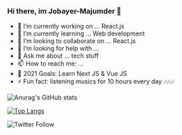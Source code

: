 ### Hi there, im Jobayer-Majumder 👋 


- 🔭 I’m currently working on ... React.js
- 🌱 I’m currently learning ... Web development
- 👯 I’m looking to collaborate on ... React.js
- 🤔 I’m looking for help with ... 
- 💬 Ask me about ... tech stuff
- 📫 How to reach me: ...
- 🥅 2021 Goals: Learn Next JS & Vue JS
- ⚡ Fun fact: listening musics for 10 hours every day 🎶🎶🎶





![Anurag's GitHub stats](https://github-readme-stats.vercel.app/api?username=Jobayer-Majumder&show_icons=true&theme=radical)


[![Top Langs](https://github-readme-stats.vercel.app/api/top-langs/?username=Jobayer-Majumder&layout=compact)](https://github.com/anuraghazra/github-readme-stats)


<!-- ![](https://img.shields.io/badge/hi-hi-informational?style=flat&logo=&logoColor=white&color=2bbc8a) -->


![Twitter Follow](https://img.shields.io/twitter/follow/JobayerMajumder?label=Follow%20Me&style=social)
